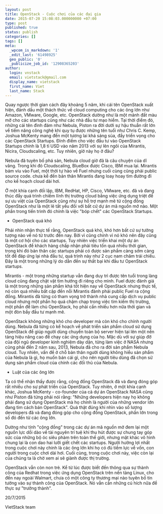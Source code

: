 ```yaml
---
layout: post
title: OpenStack - Cuộc chơi của các đại gia
date: 2015-07-20 15:08:03.000000000 +07:00
type: post
published: true
status: publish
categories: []
tags: []
meta:
  _wpcom_is_markdown: '1'
  _edit_last: '61498925'
  geo_public: '0'
  _publicize_job_id: '12908365203'
author:
  login: vnstack
  email: vietstack@gmail.com
  display_name: vietstack
  first_name: Viet
  last_name: Stack
---
```

<p>Quay ngược thời gian cách đây khoảng 5 năm, khi cái tên OpenStack xuất hiện, đánh dấu một thách thức về cloud computing cho các ông lớn như Amazon, VMware, Google, etc. OpenStack dường như là một mảnh đất màu mỡ cho các startups cũng như các nhà đầu tư mạo hiểm. Tại thời điểm đó, những cái tên đình đám như Nebula, Piston ra đời dưới sự hậu thuẫn rất lớn về tiềm năng công nghệ khi quy tụ được những tên tuổi như Chris C. Kemp, Joshua McKenty mang đến một tương lai khá sáng sủa, đầy triển vọng cho các OpenStack Startups. Đỉnh điểm cho việc đầu tư vào OpenStack Startups chính là 1,8 tỉ USD vào năm 2013 với sự lên ngôi của Mirantis, Nicira, Cloudscaling, etc. Tuy nhiên, giờ này họ ở đâu?</p>
<p>Nebula đã tuyên bố phá sản, Nebula cloud giờ đã là câu chuyện của dĩ vãng. Trong khi đó Cloudscaling, BlueBox được Cisco, IBM mua lại. Mirantis bám víu vào Fuel, một thời tự hào về Fuel nhưng cuối cùng cũng phải public source code. chưa kể đến bản thân Mirantis đang loay hoay tìm đường đi cho kế hoạch cloud dài hơi.</p>
<p>Ở một khía cạnh đối lập, IBM, RedHat, HP, Cisco, VMware, etc. đã và đang thúc đẩy quá trình chiếm lĩnh thị trường cloud bằng việc ứng dụng triệt để sự ưu việt của OpenStack cũng như sự hỗ trợ mạnh mẽ từ cộng đồng OpenStack như là một lẽ tất yếu đối với bất cứ dự án mã nguồn mở nào. Một phần trong tiến trình đó chính là việc "bóp chết" các OpenStack Startups.</p>
<ul>
<li>OpenStack quá khó</li>
</ul>
<p>Phải nhìn nhận thực tế rằng, OpenStack quá khó, khó hơn bất cứ sự tưởng tượng nào về nó từ trước đến nay. Bởi vì cũng chính vì nó khó nên đây cũng là một cơ hội cho các startups. Tuy nhiên việc triển khai một dự án OpenStack để khách hàng chấp nhận phải tiêu tốn quá nhiều thời gian, trong khi đó bản thân các startups phải có được sản phẩm càng sớm càng tốt để đáp ứng lại nhà đầu tư, quá trình này như 2 cục nam châm trái chiều. Đây là một trong những lý do dẫn đến sự thất bại khi đầu tư OpenStack startups.</p>
<p>Mirantis - một trong những startup vẫn đang duy trì được tên tuổi trong làng cloud cũng đang chật vật tìm hướng đi riêng cho mình. Fuel được đánh giá là một trong những sản phẩm khá tốt hiện nay về OpenStack nhưng thực tế, nó còn quá nhiều bất cập đến nỗi Mirantis đành phải public Fuel ra cộng đồng. Mirantis đã từng có tham vọng trở thành nhà cung cấp dịch vụ public cloud nhưng một phần họ quá chậm chạp trong việc tìm kiếm thị trường, một phần để làm chủ OpenStack, họ phải cần nhiều hơn nữa thời gian và một đòn bẩy đầu tư mạnh mẽ.</p>
<p>OpenStack không những khó cho developer mà còn khó cho chính người dùng. Nebula đã từng có kế hoạch về phát triển sản phẩm cloud sử dụng OpenStack để giúp người dùng chuyển toàn bộ server hiện tại lên một nền tảng hiệu năng cao để chạy các ứng dụng của họ. Mặc dù với sự giúp đỡ của đội ngũ developer kinh nghiệm dày dặn, từng làm việc ở NASA nhưng cũng phải đến 2 năm sau, 2013, Nebula đã cho ra đời sản phẩm Nebula cloud. Tuy nhiên, vấn đề ở chỗ bản thân người dùng không hiểu sản phẩm của Nebula là gì, họ muốn bán cái gì, cho nên người tiêu dùng đã chọn sử dụng sản phẩm cloud của chính các đối thủ của Nebula.</p>
<ul>
<li>Luật của các ông lớn</li>
</ul>
<p>Ta có thể nhận thấy được rằng, cộng đồng OpenStack đã và đang đóng góp rất nhiều cho sự phát triển của OpenStack. Tuy nhiên, ở một khía cạnh khác, Joshua McKenty - co-founder của cả dự án OpenStack NASA cũng như Piston đã từng phải nói rằng: "Những developers hiện nay họ không phải đang sử dụng OpenStack mà họ chính là người của những vendor lớn đang tìm cách bán OpenStack". Quả thật đúng khi nhìn vào số lượng developers đã và đang đóng góp cho cộng đồng OpenStack, phần lớn trong số đó đến từ các ông lớn.</p>
<p>Dường như tính "cộng đồng" trong các dự án mã nguồn mở đem lại một nguồn lực dồi dào về tài nguyên trí tuệ khi thu hút được sự chung tay góp sức của những bộ óc siêu phàm trên toàn thế giới, nhưng mặt khác vô hình chung lại là con dao hai lưỡi giết chết các startups. Người hưởng lợi nhất trong cuộc chơi này chính là các ông lớn khi họ có đủ tiềm lực về vốn, con người trong cuộc chơi dài hơi. Cuối cùng, trong cuộc chơi này, việc còn lại của chúng ta là chờ xem ai sẽ giành được thị trường.</p>
<p>OpenStack vẫn còn non trẻ. Kể từ lúc được biết đến thông qua sự thành công của Redhat trong việc ứng dụng OpenStack trên nền tảng Linux, cho đến nay ngoài Walmart, chưa có một công ty thương mại nào tuyên bố tin tưởng vào sự thành công của OpenStack. Nó vẫn cần những cú hích nữa để thực sự "trưởng thành".</p>
<p>20/7/2015</p>
<p>VietStack team</p>
